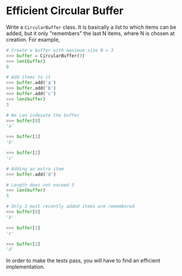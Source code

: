 # Efficient Circular Buffer

Write a `CircularBuffer` class.
It is basically a list to which items can be added, but it only "remembers" the last N items, where N is chosen at creation.
For example,

```python
# Create a buffer with maximum size N = 3
>>> buffer = CircularBuffer(3)
>>> len(buffer)
0

# Add items to it
>>> buffer.add('a')
>>> buffer.add('b')
>>> buffer.add('c')
>>> len(buffer)
3

# We can indexate the buffer
>>> buffer[0]
'a'

>>> buffer[1]
'b'

>>> buffer[2]
'c'

# Adding an extra item
>>> buffer.add('d')

# Length does not exceed 3
>>> len(buffer)
3

# Only 3 most recently added items are remembered
>>> buffer[0]
'b'

>>> buffer[1]
'c'

>>> buffer[2]
'd'
```

In order to make the tests pass, you will have to find an efficient implementation.
